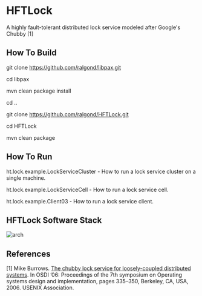 # HFTLock
A highly fault-tolerant distributed lock service modeled after Google's Chubby [1]

## How To Build

git clone https://github.com/ralgond/libpax.git  
  
cd libpax  
  
mvn clean package install  
  
cd ..  
  
git clone https://github.com/ralgond/HFTLock.git  
  
cd HFTLock

mvn clean package

## How To Run
ht.lock.example.LockServiceCluster - How to run a lock service cluster on a single machine.  
  
ht.lock.example.LockServiceCell - How to run a lock service cell.  
  
ht.lock.example.Client03 - How to run a lock service client.  

## HFTLock Software Stack

![arch](https://github.com/ralgond/HFTLock/blob/master/doc/software_stack.png)  

## References
[1] Mike Burrows. [The chubby lock service for loosely-coupled distributed systems](https://www.usenix.org/legacy/event/osdi06/tech/full_papers/burrows/burrows.pdf). In OSDI ’06: Proceedings of the 7th symposium on Operating systems design and implementation, pages 335–350, Berkeley, CA, USA, 2006. USENIX Association.  
